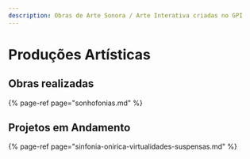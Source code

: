 ```yaml
---
description: Obras de Arte Sonora / Arte Interativa criadas no GPI
---
```


# Produções Artísticas

## Obras realizadas

{% page-ref page="sonhofonias.md" %}

## Projetos em Andamento

{% page-ref page="sinfonia-onirica-virtualidades-suspensas.md" %}


